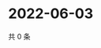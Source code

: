 # 2022-06-03

共 0 条

<!-- BEGIN WEIBO -->
<!-- 最后更新时间 Fri Jun 03 2022 07:15:53 GMT+0800 (China Standard Time) -->

<!-- END WEIBO -->
